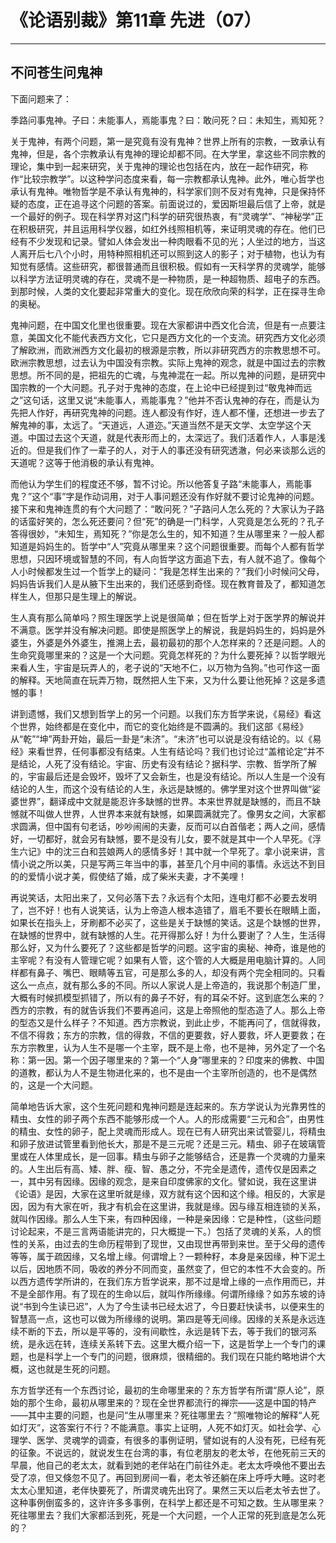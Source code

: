 # 《论语别裁》第11章 先进（07）

------

## 不问苍生问鬼神

下面问题来了：

季路问事鬼神。子曰：未能事人，焉能事鬼？曰：敢问死？曰：未知生，焉知死？

关于鬼神，有两个问题，第一是究竟有没有鬼神？世界上所有的宗教，一致承认有鬼神，但是，各个宗教承认有鬼神的理论却都不同。在大学里，拿这些不同宗教的理论，集中到一起来研究，关于鬼神的理论也包括在内，放在一起作研究，称作“比较宗教学”。以这种学问态度来看，每一宗教都承认鬼神。此外，唯心哲学也承认有鬼神。唯物哲学是不承认有鬼神的，科学家们则不反对有鬼神，只是保持怀疑的态度，正在追寻这个问题的答案。前面说过的，爱因斯坦最后信了上帝，就是一个最好的例子。现在科学界对这门科学的研究很热衷，有“灵魂学”、“神秘学”正在积极研究，并且运用科学仪器，如红外线照相机等，来证明灵魂的存在。他们已经有不少发现和记录。譬如人体会发出一种肉眼看不见的光；人坐过的地方，当这人离开后七八个小时，用特种照相机还可以照到这人的影子；对于植物，也认为有知觉有感情。这些研究，都很普通而且很积极。假如有一天科学界的灵魂学，能够以科学方法证明灵魂的存在，灵魂不是一种物质，是一种超物质、超电子的东西。到那时候，人类的文化要起非常重大的变化。现在欣欣向荣的科学，正在探寻生命的奥秘。

鬼神问题，在中国文化里也很重要。现在大家都讲中西文化合流，但是有一点要注意，美国文化不能代表西方文化，它只是西方文化的一个支流。研究西方文化必须了解欧洲，而欧洲西方文化最初的根源是宗教，所以非研究西方的宗教思想不可。欧洲宗教思想，过去认为中国没有宗教。实际上鬼神的观念，就是中国过去的宗教思想。所不同的是，把祖先的亡魂，与鬼神混在一起。所以鬼神的问题，是研究中国宗教的一个大问题。孔子对于鬼神的态度，在上论中已经提到过“敬鬼神而远之”这句话，这里又说“未能事人，焉能事鬼？”他并不否认鬼神的存在，而是认为先把人作好，再研究鬼神的问题。连人都没有作好，连人都不懂，还想进一步去了解鬼神的事，太远了。“天道远，人道迩。”天道当然不是天文学、太空学这个天道。中国过去这个天道，就是代表形而上的，太深远了。我们活着作人，人事是浅近的。但是我们作了一辈子的人，对于人的事还没有研究透澈，何必来谈那么远的天道呢？这等于他消极的承认有鬼神。

而他认为学生们的程度还不够，暂不讨论。所以他答复子路“未能事人，焉能事鬼？”这个“事”字是作动词用，对于人事问题还没有作好就不要讨论鬼神的问题。接下来和鬼神连贯的有个大问题了：“敢问死？”子路问人怎么死的？大家认为子路的话蛮好笑的，怎么死还要问？但“死”的确是一门科学，人究竟是怎么死的？孔子答得很妙，“未知生，焉知死？”你是怎么生的，知不知道？生从哪里来？一般人都知道是妈妈生的。哲学中“人”究竟从哪里来？这个问题很重要。而每个人都有哲学思想，只因环境或智慧的不同，有人向哲学这方面追下去，有人就不追了。像每个人小时候都发生过一个哲学上的疑问：“我是怎样生出来的？”我们小时候问父母，妈妈告诉我们人是从腋下生出来的，我们还感到奇怪。现在教育普及了，都知道怎样生人，但那只是生理上的解说。

生人真有那么简单吗？照生理医学上说是很简单；但在哲学上对于医学界的解说并不满意。医学并没有解决问题。即使是照医学上的解说，我是妈妈生的，妈妈是外婆生，外婆是外外婆生，推溯上去，最初最初的那个人怎样来的？还是问题。人的生命究竟哪里来的？这是一个大问题。究竟怎样死的？为什么要死掉？以哲学眼光来看人生，宇宙是玩弄人的，老子说的“天地不仁，以万物为刍狗。”也可作这一面的解释。天地简直在玩弄万物，既然把人生下来，又为什么要让他死掉？这是多遗憾的事！

讲到遗憾，我们又想到哲学上的另一个问题。以我们东方哲学来说，《易经》看这个世界，始终都是在变化中，而它的变化始终是不圆满的。我们这部《易经》从“乾”“坤”两卦开始，最后一卦是“未济”。“未济”也可以说是没有结论的。以《易经》来看世界，任何事都没有结束。人生有结论吗？我们也讨论过“盖棺论定”并不是结论，人死了没有结论。宇宙、历史有没有结论？据科学、宗教、哲学所了解的，宇宙最后还是会毁坏，毁坏了又会新生，也是没有结论。所以人生是一个没有结论的人生，而这个没有结论的人生，永远是缺憾的。佛学里对这个世界叫做“娑婆世界”，翻译成中文就是能忍许多缺憾的世界。本来世界就是缺憾的，而且不缺憾就不叫做人世界，人世界本来就有缺憾，如果圆满就完了。像男女之间，大家都求圆满，但中国有句老话，吵吵闹闹的夫妻，反而可以白首偕老；两人之间，感情好，一切都好，就会另有缺憾，要不是没有儿女，要不就是其中一个人早死。《浮生六记》中的沈三白和芸娘两人的感情多好！其中就一个早死了。拿小说来讲，言情小说之所以美，只是写两三年当中的事，甚至几个月中间的事情。永远达不到目的的爱情小说才美，假使结了婚，成了柴米夫妻，才不美哩！

再说笑话，太阳出来了，又何必落下去？永远有个太阳，连电灯都不必要去发明了，岂不好！也有人说笑话，认为上帝造人根本造错了，眉毛不要长在眼睛上面，如果长在指头上，牙刷都不必买了，这些是关于缺憾的笑话。这是个缺憾的世界，在缺憾的世界中，就有缺憾的人生。花开得那么好！为什么要谢了？人生，生活得那么好，又为什么要死了？这些都是哲学的问题。这宇宙的奥秘、神奇，谁是他的主宰呢？有没有人管理它呢？如果有人管，这个管的人大概是用电脑计算的。人同样都有鼻子、嘴巴、眼睛等五官，可是那么多的人，却没有两个完全相同的。只看这么一点点，就有那么多的不同。所以人家说人是上帝造的，我说那个制造厂里，大概有时候抓模型抓错了，所以有的鼻子不好，有的耳朵不好。这到底怎么来的？西方的宗教，有的就告诉我们不要再追问，这是上帝照他的型态造了人。那么上帝的型态又是什么样子？不知道。西方宗教说，到此止步，不能再问了，信就得救，不信不得救；东方的宗教，信的得救，不信的更要救，好人要救，坏人更要救；在东方宗教里，认为人生不是哪一个主宰，既不是上帝，也不是神，另外定了一个名称：第一因。第一个因子哪里来的？第一个“人身”哪里来的？印度来的佛教、中国的道教，都认为人不是生物进化来的，也不是由一个主宰所创造的，也不是偶然的，这是一个大问题。

简单地告诉大家，这个生死问题和鬼神问题是连起来的。东方学说认为光靠男性的精虫、女性的卵子两个东西不能够形成一个人。人的形成需要“三元和合”，由男性的精虫、女性的卵子，配上灵魂而形成人。现在已有人研究出来试管婴儿，将精虫和卵子放进试管里看到他长大，那是不是三元呢？还是三元。精虫、卵子在玻璃管里或在人体里成长，是一回事。精虫与卵子之能够结合，还是靠一个灵魂的力量来的。人生出后有高、矮、胖、瘦、智、愚之分，不完全是遗传，遗传仅是因素之一，其中另有因缘。因缘的观念，是来自印度佛家的文化。譬如说，我在这里讲《论语》是因，大家在这里听就是缘，双方就有这个因和这个缘。相反的，大家是因，因为有大家在听，我才有机会在这里讲，我就是缘。因与缘互相连锁的关系，就叫作因缘。那么人生下来，有四种因缘，一种是亲因缘：它是种性，（这些问题讨论起来，不是三言两语能讲完的，只大概提一下。）包括了灵魂的关系，人的惯性的关系，由过去的生命历程带到了现世，又由现世再带到来世。至于父母的遗传等等，属于疏因缘，又名增上缘。何谓增上？一颗种籽，本身是亲因缘，种下泥土以后，因地质不同，吸收的养分不同而变，虽然变了，但它的本性不大会变的。所以西方遗传学所讲的，在我们东方哲学说来，那不过是增上缘的一点作用而已，并不是全部作用。有了现在的生命以后，就叫作所缘缘。何谓所缘缘？如苏东坡的诗说“书到今生读已迟”，人为了今生读书已经太迟了，今日要赶快读书，以便来生的智慧高一点，这也可以做为所缘缘的说明。第四是等无间缘。因缘的关系是永远连续不断的下去，所以是平等的，没有间歇性，永远是转下去，等于我们的银河系统，是永远在转，连续关系转下去。这里大概介绍一下，这是哲学上一个专门的课题，也是科学上一个专门的问题，很麻烦，很精细的。我们现在只能约略地讲个大概，这也就是生死的问题。

东方哲学还有一个东西讨论，最初的生命哪里来的？东方哲学有所谓“原人论”，原始的那个生命，最初从哪里来的？现在全世界都流行的禅宗——这是中国的特产——其中主要的问题，也是问“生从哪里来？死往哪里去？”照唯物论的解释“人死如灯灭”，这答案行不行？不能满意。事实上证明，人死不如灯灭。如社会学、心理学、医学、灵魂学的调查，有很多的事例证明，譬如说有的人没有死，已经有死的征象。不说远的，就说发生在台湾的事，有位老朋友的老太爷，在他死前三天的早晨，他自己的老太太，就看到她的老伴站在门前往外走。老太太呼唤他不要出去受了凉，但又倏忽不见了。再回到房间一看，老太爷还躺在床上呼呼大睡。这时老太太心里知道，老伴快要死了，所谓灵魂先出窍了。果然三天以后老太爷去世了。这种事例倒蛮多的，这许许多多事例，在科学上都还是不可知之数。生从哪里来？死往哪里去？我们大家都活到死，死是一个大问题，一个人正常的死到底是怎么死的？

